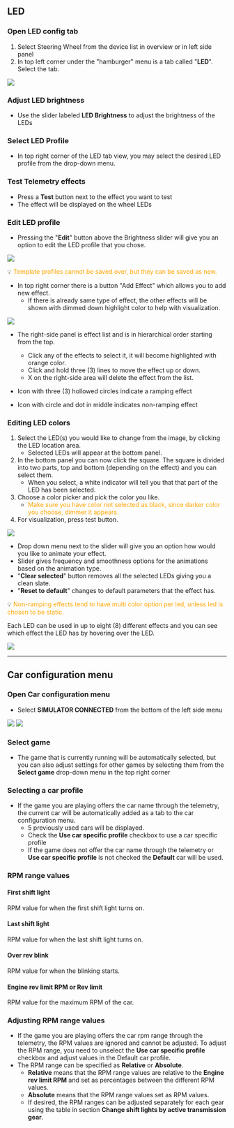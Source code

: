 ## LED
### Open LED config tab
1. Select Steering Wheel from the device list in overview or in left side panel
2. In top left corner under the ”hamburger" menu is a tab called "**LED**". Select the tab.

![](assets/SteeringWheelValoViewLED.png)

### Adjust LED brightness
- Use the slider labeled **LED Brightness** to adjust the brightness of the LEDs

### Select LED Profile
- In top right corner of the LED tab view, you may select the desired LED profile from the drop-down menu.

### Test Telemetry effects
   - Press a **Test** button next to the effect you want to test
   - The effect will be displayed on the wheel LEDs

### Edit LED profile
- Pressing the "**Edit**" button above the Brightness slider will give you an option to edit the LED profile that you chose.

![](assets/SteeringWheelValoViewLEDEdit.png)

:bulb: <font color="orange">Template profiles cannot be saved over, but they can be saved as new.</font>

- In top right corner there is a button "Add Effect" which allows you to add new effect.
    - If there is already same type of effect, the other effects will be shown with dimmed down highlight color to help with visualization.

![](assets/SteeringWheelValoViewLEDEditAddEffectSameEffect.png)

- The right-side panel is effect list and is in hierarchical order starting from the top.
    - Click any of the effects to select it, it will become highlighted with orange color.
    - Click and hold three (3) lines to move the effect up or down.
    - X on the right-side area will delete the effect from the list.

- Icon with three (3) hollowed circles indicate a ramping effect
- Icon with circle and dot in middle indicates non-ramping effect

### Editing LED colors ###

1. Select the LED(s) you would like to change from the image, by clicking the LED location area. 
    - Selected LEDs will appear at the bottom panel.
2. In the bottom panel you can now click the square. The square is divided into two parts, top and bottom (depending on the effect) and you can select them. 
    - When you select, a white indicator will tell you that that part of the LED has been selected.
3. Choose a color picker and pick the color you like.
    - <font color="orange">Make sure you have color not selected as black, since darker color you choose, dimmer it appears. </font>
4. For visualization, press test button. 

![](assets/SteeringWheelValoViewLEDEditSelectColor.png)

- Drop down menu next to the slider will give you an option how would you like to animate your effect.
- Slider gives frequency and smoothness options for the animations based on the animation type.
- "**Clear selected**" button removes all the selected LEDs giving you a clean slate.
- "**Reset to default**" changes to default parameters that the effect has.

:bulb: <font color="orange">Non-ramping effects tend to have multi color option per led, unless led is chosen to be static.</font>

Each LED can be used in up to eight (8) different effects and you can see which effect the LED has by hovering over the LED.

![](assets/SteeringWheelValoViewLEDEditSelectLED.png)

---

## Car configuration menu
### Open Car configuration menu
- Select **SIMULATOR CONNECTED** from the bottom of the left side menu

![](assets/ConnectedSimulator.png)
![](assets/img_3.png)

### Select game
- The game that is currently running will be automatically selected, 
but you can also adjust settings for other games by selecting them from the **Select game** drop-down menu in the top right corner

### Selecting a car profile
- If the game you are playing offers the car name through the telemetry, the current car will be automatically added as a tab to the car configuration menu.
  - 5 previously used cars will be displayed.
  - Check the **Use car specific profile** checkbox to use a car specific profile
  - If the game does not offer the car name through the telemetry or **Use car specific profile** is not checked the **Default** car will be used.

### RPM range values
#### First shift light
RPM value for when the first shift light turns on.
#### Last shift light
RPM value for when the last shift light turns on.
#### Over rev blink
RPM value for when the blinking starts.
#### Engine rev limit RPM or Rev limit  
RPM value for the maximum RPM of the car.

### Adjusting RPM range values
- If the game you are playing offers the car rpm range through the telemetry, the RPM values are ignored and cannot be adjusted. 
  To adjust the RPM range, you need to unselect the **Use car specific profile** checkbox and adjust values in the Default car profile.
- The RPM range can be specified as **Relative** or **Absolute**.
  - **Relative** means that the RPM range values are relative to the **Engine rev limit RPM** and set as percentages between the different RPM values.
  - **Absolute** means that the RPM range values set as RPM values.
  - If desired, the RPM ranges can be adjusted separately for each gear using the table in section **Change shift lights by active transmission gear**.


